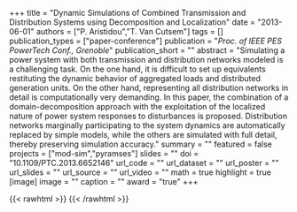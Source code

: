 +++
title = "Dynamic Simulations of Combined Transmission and Distribution Systems using Decomposition and Localization"
date = "2013-06-01"
authors = ["P. Aristidou","T. Van Cutsem"]
tags = []
publication_types = ["paper-conference"]
publication = "_Proc. of IEEE PES PowerTech Conf., Grenoble_"
publication_short = ""
abstract = "Simulating a power system with both transmission and distribution networks modeled is a challenging task. On the one hand, it is difficult to set up equivalents restituting the dynamic behavior of aggregated loads and distributed generation units. On the other hand, representing all distribution networks in detail is computationally very demanding. In this paper, the combination of a domain-decomposition approach with the exploitation of the localized nature of power system responses to disturbances is proposed. Distribution networks marginally participating to the system dynamics are automatically replaced by simple models, while the others are simulated with full detail, thereby preserving simulation accuracy."
summary = ""
featured = false
projects = ["mod-sim","pyramses"]
slides = ""
doi = "10.1109/PTC.2013.6652146"
url_code = ""
url_dataset = ""
url_poster = ""
url_slides = ""
url_source = ""
url_video = ""
math = true
highlight = true
[image]
image = ""
caption = ""
award = "true"
+++

{{< rawhtml >}}
<a href="https://plu.mx/plum/a/?doi=10.1109/PTC.2013.6652146" class="plumx-details"></a>
{{< /rawhtml >}}

